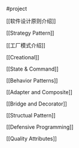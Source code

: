 #project

[[软件设计原则介绍]]

[[Strategy Pattern]]

[[工厂模式介绍]]

[[Creational]]

[[State & Command]]

[[Behavior Patterns]]

[[Adapter and Composite]]

[[Bridge and Decorator]]

[[Structual Pattern]]

[[Defensive Programming]]



[[Quality Attributes]]




